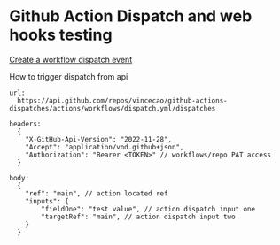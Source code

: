 # Github Action Dispatch and web hooks testing

[Create a workflow dispatch event](https://docs.github.com/en/rest/actions/workflows?apiVersion=2022-11-28#create-a-workflow-dispatch-event)

How to trigger dispatch from api
```
url:
  https://api.github.com/repos/vincecao/github-actions-dispatches/actions/workflows/dispatch.yml/dispatches

headers:
  {
    "X-GitHub-Api-Version": "2022-11-28",
    "Accept": "application/vnd.github+json",
    "Authorization": "Bearer <TOKEN>" // workflows/repo PAT access
  }

body:
  {
    "ref": "main", // action located ref
    "inputs": {
        "fieldOne": "test value", // action dispatch input one
        "targetRef": "main", // action dispatch input two
    }
  }
```